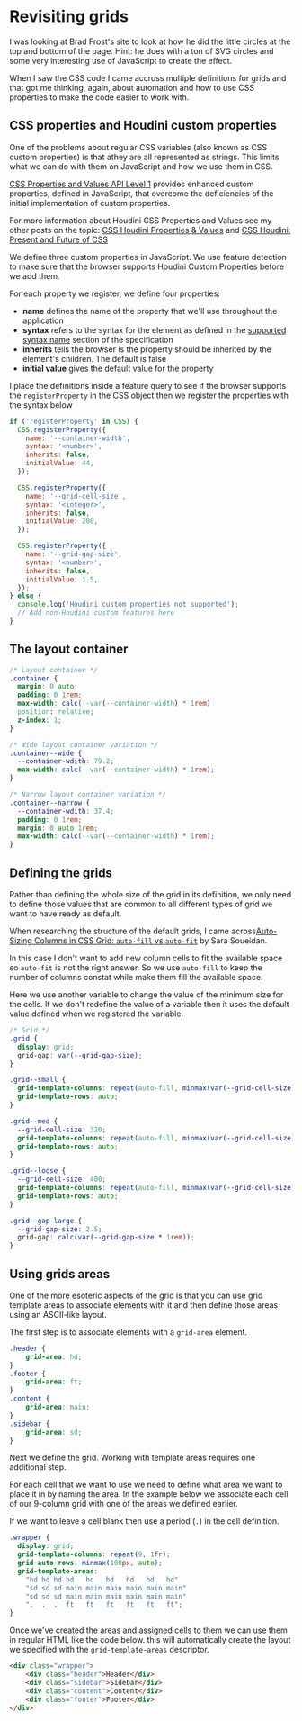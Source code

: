 # Revisiting grids

I was looking at Brad Frost's site to look at how he did the little circles at the top and bottom of the page. Hint: he does with a ton of SVG circles and some very interesting use of JavaScript to create the effect.

When I saw the CSS code I came accross multiple definitions for grids and that got me thinking, again, about automation and how to use CSS properties to make the code easier to work with.

## CSS properties and Houdini custom properties

One of the problems about regular CSS variables (also known as CSS custom properties) is that athey are all represented as strings. This limits what we can do with them on JavaScript and how we use them in CSS.

[CSS Properties and Values API Level 1](https://www.w3.org/TR/css-properties-values-api-1/) provides enhanced custom properties, defined in JavaScript, that overcome the deficiencies of the initial implementation of custom properties.

For more information about Houdini CSS Properties and Values see my other posts on the topic: [CSS Houdini Properties & Values](https://publishing-project.rivendellweb.net/css-houdini-properties-values/) and [CSS Houdini: Present and Future of CSS](https://publishing-project.rivendellweb.net/css-houdini-present-and-future-of-css/)

We define three custom properties in JavaScript. We use feature detection to make sure that the browser supports Houdini Custom Properties before we add them.

For each property we register, we define four properties:

* **name** defines the name of the property that we'll use throughout the application
* **syntax** refers to the syntax for the element as defined in the [supported syntax name](https://drafts.css-houdini.org/css-properties-values-api-1/#supported-names) section of the specification
* **inherits** tells the browser is the property should be inherited by the element's children. The default is false
* **initial value** gives the default value for the property

I place the definitions inside a feature query to see if the browser supports the `registerProperty` in the CSS object then we register the properties with the syntax below

```js
if ('registerProperty' in CSS) {
  CSS.registerProperty({
    name: '--container-width',
    syntax: '<number>',
    inherits: false,
    initialValue: 44,
  });

  CSS.registerProperty({
    name: '--grid-cell-size',
    syntax: '<integer>',
    inherits: false,
    initialValue: 200,
  });

  CSS.registerProperty({
    name: '--grid-gap-size',
    syntax: '<number>',
    inherits: false,
    initialValue: 1.5,
  });
} else {
  console.log('Houdini custom properties not supported');
  // Add non-Houdini custom features here
}
```

## The layout container

```css
/* Layout container */
.container {
  margin: 0 auto;
  padding: 0 1rem;
  max-width: calc(--var(--container-width) * 1rem)
  position: relative;
  z-index: 1;
}

/* Wide layout container variation */
.container--wide {
  --container-wdith: 79.2;
  max-width: calc(--var(--container-width) * 1rem);
}

/* Narrow layout container variation */
.container--narrow {
  --container-wdith: 37.4;
  padding: 0 1rem;
  margin: 0 auto 1rem;
  max-width: calc(--var(--container-width) * 1rem);
}
```

## Defining the grids

Rather than defining the whole size of the grid in its definition, we only need to define those values that are common to all different types of grid we want to have ready as default.

When researching the structure of the default grids, I came across[Auto-Sizing Columns in CSS Grid: `auto-fill` vs `auto-fit`](https://css-tricks.com/auto-sizing-columns-css-grid-auto-fill-vs-auto-fit/) by Sara Soueidan.

In this case I don't want to add new column cells to fit the available space so `auto-fit` is not the right answer. So we use `auto-fill` to keep the number of columns constat while make them fill the available space.

Here we use another variable to change the value of the minimum size for the cells.  If we don't redefine the value of a variable then it uses the default value defined when we registered the variable.

```css
/* Grid */
.grid {
  display: grid;
  grid-gap: var(--grid-gap-size);
}

.grid--small {
  grid-template-columns: repeat(auto-fill, minmax(var(--grid-cell-size), 1fr));
  grid-template-rows: auto;
}

.grid--med {
  --grid-cell-size: 320;
  grid-template-columns: repeat(auto-fill, minmax(var(--grid-cell-size), 1fr));
  grid-template-rows: auto;
}

.grid--loose {
  --grid-cell-size: 400;
  grid-template-columns: repeat(auto-fill, minmax(var(--grid-cell-size), 1fr));
  grid-template-rows: auto;
}

.grid--gap-large {
  --grid-gap-size: 2.5;
  grid-gap: calc(var(--grid-gap-size * 1rem));
}
```

## Using grids areas

One of the more esoteric aspects of the grid is that you can use grid template areas to associate elements with it and then define those areas using an ASCII-like layout.

The first step is to associate elements with a `grid-area` element.

```css
.header {
    grid-area: hd;
}
.footer {
    grid-area: ft;
}
.content {
    grid-area: main;
}
.sidebar {
    grid-area: sd;
}
```

Next we define the grid. Working with template areas requires one additional step.

For each cell that we want to use we need to define what area we want to place it in by naming the area. In the example below we associate each cell of our 9-column grid with one of the areas we defined earlier.

If we want to leave a cell blank then use a period (`.`) in the cell definition.

```css
.wrapper {
  display: grid;
  grid-template-columns: repeat(9, 1fr);
  grid-auto-rows: minmax(100px, auto);
  grid-template-areas:
    "hd hd hd hd   hd   hd   hd   hd   hd"
    "sd sd sd main main main main main main"
    "sd sd sd main main main main main main"
    ".  .  .  ft   ft   ft   ft   ft   ft";
}
```

Once we've created the areas and assigned cells to them we can use them in regular HTML like the code below. this will automatically create the layout we specified with the `grid-template-areas` descriptor.



```html
<div class="wrapper">
    <div class="header">Header</div>
    <div class="sidebar">Sidebar</div>
    <div class="content">Content</div>
    <div class="footer">Footer</div>
</div>
```
